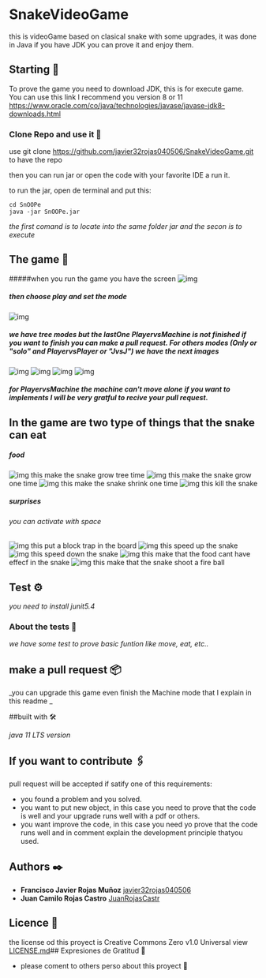 # SnakeVideoGame
this is videoGame based on clasical snake with some upgrades, it was done in Java if you have JDK you can prove it and enjoy them.

## Starting 🚀

To prove the game you need to download JDK, this is for execute game. You can use this link I recommend you version 8 or 11
https://www.oracle.com/co/java/technologies/javase/javase-jdk8-downloads.html


### Clone Repo and use it 🔧
use git clone https://github.com/javier32rojas040506/SnakeVideoGame.git to have the repo

then you can run jar or open the code with your favorite IDE a run it.

to run the jar, open de terminal and put this:
```
cd SnOOPe
java -jar SnOOPe.jar
```

_the first comand is to locate into the same folder jar and the secon is to execute_
## The game 🍺
#####when you run the game you have the screen
![img](https://i.imgur.com/eyQeWU8.png[/img])


##### then choose play and set the mode


![img](https://i.imgur.com/QFAzHm1.png[/img])



##### we have tree modes but the lastOne  PlayervsMachine is not  finished if you want to finish you can make a pull request.  For others modes (Only or "solo" and PlayervsPlayer or "JvsJ") we have the next images


![img](https://i.imgur.com/1YPbOme.png[/img])
![img](https://i.imgur.com/MSGiKhW.png[/img])
![img](https://i.imgur.com/bnpJ9gn.png[/img])
![img](https://i.imgur.com/rSU0CXZ.png[/img])

##### for  PlayervsMachine the machine can't move alone if you want to implements I will be very gratful to recive your pull request.

## In the game are two type of things that the snake can eat
##### food
![img](https://i.imgur.com/E22JnVD.png[/img])   this make the snake grow tree time
![img](https://i.imgur.com/dqOOVPC.png[/img]) this make the snake grow one time
![img](https://i.imgur.com/s7bZ4yP.png[/img])  this make the snake shrink one time
![img](https://i.imgur.com/NNtAF9o.png[/img])  this kill the snake
##### surprises
###### you can activate with space
![img](https://i.imgur.com/scqL9Tw.png[/img]) this put a block trap in the board
![img](https://i.imgur.com/uXXZSXn.png[/img]) this speed up the snake
![img](https://i.imgur.com/wm4gGhS.png[/img]) this speed down the snake
![img](https://i.imgur.com/50urHzr.png[/img]) this make that the food cant have effecf in the snake
![img](https://i.imgur.com/kyoMpg5.png[/img]) this make that the snake shoot a fire ball
## Test ⚙️

_you need to install junit5.4_

### About the tests 🔩

_we have some test to prove basic funtion like move, eat, etc.._


## make a pull request 📦

_you can upgrade this game even finish  the Machine mode that I  explain in this readme _

##built with 🛠️

_java 11 LTS version_

## If you want to contribute 🖇️

pull request will be accepted if  satify one of this requirements:

* you found a problem and you solved.
* you want to put new object, in this case you need to prove that the code is well and your upgrade runs well with a pdf or others.
* you want improve the code, in this case you need yo prove that the code runs well and in comment explain the development principle thatyou used.

## Authors ✒️

* **Francisco Javier Rojas Muñoz**  [javier32rojas040506](https://github.com/javier32rojas040506)
* **Juan Camilo Rojas Castro**  [JuanRojasCastr](https://github.com/JuanRojasCastr) 

## Licence 📄

the license od this proyect is Creative Commons Zero v1.0 Universal  view [LICENSE.md](LICENSE.md)## Expresiones de Gratitud 🎁

* please coment to others perso about this proyect 📢

